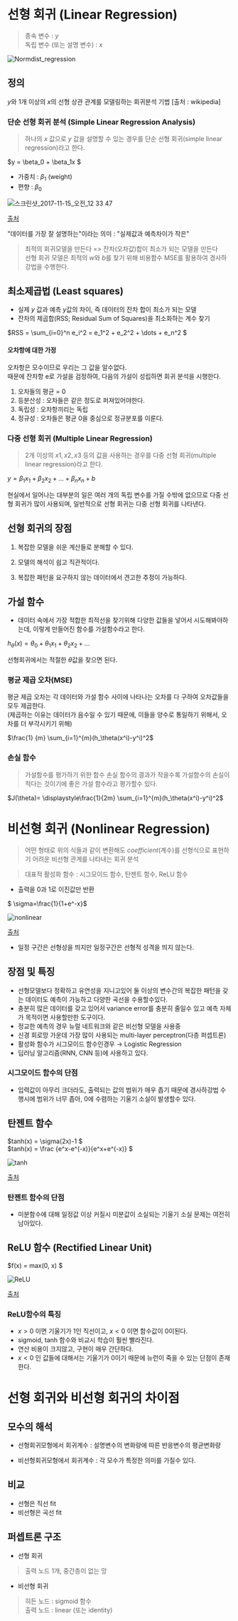 # 선형 회귀 (Linear Regression)

> 종속 변수 : $y$ </br>
> 독립 변수 (또는 설명 변수) : $x$

![Normdist_regression](https://user-images.githubusercontent.com/109254161/183783366-fcead578-21c8-4d4c-9586-4996b2fc9a57.png)

## 정의 

$y$와 1개 이상의 $x$의 선형 상관 관계를 모델링하는 회귀분석 기법 [출처 : wikipedia]

### 단순 선형 회귀 분석 (Simple Linear Regression Analysis)
>하나의 $x$ 값으로 $y$ 값을 설명할 수 있는 경우를 단순 선형 회귀(simple linear regression)라고 한다.

$y = \beta_0 + \beta_1x $

* 가중치 : $\beta_1$ (weight)
* 편향 : $\beta_0$

![스크린샷_2017-11-15_오전_12 33 47](https://user-images.githubusercontent.com/109254161/183783423-9aff100c-6140-4b5a-8e0d-3ba63fce0aab.png)

[출처](https://m.blog.naver.com/PostView.naver?isHttpsRedirect=true&blogId=anthouse28&logNo=221149064073)

"데이터를 가장 잘 설명하는"이라는 의미 : "실제값과 예측차이가 작은"
> 최적의 회귀모델을 만든다 => 잔차(오차값)합이 최소가 되는 모델을 만든다</br>
> 선형 회귀 모델은 최적의 $w$와 $b$를 찾기 위해 비용함수 MSE를 활용하여 경사하강법을 수행한다.

## 최소제곱법 (Least squares)
* 실제 $y$ 값과 예측 $y$값의 차이, 즉 데이터의 잔차 합이 최소가 되는 모델
* 잔차의 제곱합(RSS; Residual Sum of Squares)을 최소화하는 계수 찾기

$RSS = \sum_{i=0}^n e_i^2 = e_1^2 + e_2^2 + \dots + e_n^2 $

#### 오차항에 대한 가정
오차항은 모수이므로 우리는 그 값을 알수없다.</br>
때문에 잔차항 e로 가설을 검정하여, 다음의 가설이 성립하면 회귀 분석을 시행한다.

1. 오차들의 평균 = 0
2. 등분산성 : 오차들은 같은 정도로 퍼져있어야한다.
3. 독립성 : 오차항끼리는 독립
4. 정규성 : 오차들은 평균 0을 중심으로 정규분포를 이룬다.

### 다중 선형 회귀 (Multiple Linear Regression)

> 2개 이상의 $x1, x2, x3$ 등의 값을 사용하는 경우를 다중 선형 회귀(multiple linear regression)라고 한다.</br>

$y = \beta_1x_1 + \beta_2x_2 + ... + \beta_nx_n + b$

현실에서 일어나는 대부분의 일은 여러 개의 독립 변수를 가질 수밖에 없으므로 다중 선형 회귀가 많이 사용되며, 일반적으로 선형 회귀는 다중 선형 회귀를 나타낸다.

## 선형 회귀의 장점
1. 복잡한 모델을 쉬운 계산들로 분해할 수 있다.

2. 모델의 해석이 쉽고 직관적이다.

3. 복잡한 패턴을 요구하지 않는 데이터에서 견고한 추정이 가능하다.


## 가설 함수 
* 데이터 속에서 가장 적합한 최적선을 찾기위해 다양한 값들을 넣어서 시도해봐야하는데, 이렇게 만들어진 함수를 가설함수라고 한다.

$h_\theta(x)= \theta_0+\theta_1x_1+\theta_2x_2+...$

선형회귀에서는 적절한 $\theta$값을 찾으면 된다.

### 평균 제곱 오차(MSE)

평균 제곱 오차는 각 데이터와 가설 함수 사이에 나타나는 오차를 다 구하여 오차값들을 모두 제곱한다. </br>
(제곱하는 이유는 데이터가 음수일 수 있기 때문에, 이들을 양수로 통일하기 위해서, 오차를 더 부각시키기 위해)

$\frac{1} {m} \sum_{i=1}^{m}(h_\theta(x^i)-y^i)^2$

### 손실 함수
> 가설함수를 평가하기 위한 함수
> 손실 함수의 결과가 작을수록 가설함수의 손실이 적다는 것이기에 좋은 가설 함수라고 평가할수 있다. 

$J(\theta)= \displaystyle\frac{1}{2m} \sum_{i=1}^{m}(h_\theta(x^i)-y^i)^2$

# 비선형 회귀 (Nonlinear Regression)

> 어떤 형태로 위의 식들과 같이 변환해도 $coefficient$(계수)를 선형식으로 표현하기 어려운 비선형 관계를 나타내는 회귀 분석

> 대표적 활성화 함수 : 시그모이드 함수, 탄젠트 함수, ReLU 함수
 * 출력을 0과 1로 이진값만 반환

$ \sigma=\frac{1}{1+e^-x}$

![nonlinear](https://user-images.githubusercontent.com/109254161/183783465-b88687d1-b290-4dac-a919-9d7281309bb0.jpeg)

[출처](https://reniew.github.io/12/)

* 일정 구간은 선형성을 띄지만 일정구간은 선형적 성격을 띄지 않는다.

## 장점 및 특징

* 선형모델보다 정확하고 유연성을 지니고있어 둘 이상의 변수간의 복잡한 패턴을 갖는 데이터도 예측이 가능하고 다양한 곡선을 수용할수있다.</br>
* 충분히 많은 데이터를 갖고 있어서 variance error를 충분히 줄일수 있고 예측 자체가 목적이면 사용할만한 도구이다.
* 정교한 예측의 경우 뉴럴 네트워크와 같은 비선형 모델을 사용중
* 신경 회로망 가운데 가장 많이 사용되는 multi-layer perceptron(다층 퍼셉트론)
* 활성화 함수가 시그모이드 함수인경우
→ Logistic Regression
* 딥러닝 알고리즘(RNN, CNN 등)에 사용하고 있다.


### 시그모이드 함수의 단점
* 입력값이 아무리 크더라도, 출력되는 값의 범위가 매우 좁기 때문에 경사하강법 수행시에 범위가 너무 좁아, 0에 수렴하는 기울기 소실이 발생할수 있다.

## 탄젠트 함수

$tanh(x) = \sigma(2x)-1 $ </br>
$tanh(x) = \frac {e^x-e^(-x)}{e^x+e^(-x)} $

![tanh](https://user-images.githubusercontent.com/109254161/183783501-ed4532f9-bcc7-4637-92c8-74dfb27479cc.png)

[출처](https://reniew.github.io/12/)

### 탄젠트 함수의 단점

* 미분함수에 대해 일정값 이상 커질시 미분값이 소실되는 기울기 소실 문제는 여전히 남아있다.

## ReLU 함수 (Rectified Linear Unit)

$f(x) = max(0, x) $


![ReLU](https://user-images.githubusercontent.com/109254161/183783535-f3e4136d-fc57-45fc-8403-a003df1b1761.png)


[출처](https://reniew.github.io/12/)


### ReLU함수의 특징
* $x > 0$ 이면 기울기가 1인 직선이고, $x < 0$ 이면 함수값이 $0$이된다.
* sigmoid, tanh 함수와 비교시 학습이 훨씬 빨라진다.
* 연산 비용이 크지않고, 구현이 매우 간단하다.
* $x < 0$ 인 값들에 대해서는 기울기가 $0$이기 때문에 뉴런이 죽을 수 있는 단점이 존재한다.

# 선형 회귀와 비선형 회귀의 차이점 


## 모수의 해석</br>

* 선형회귀모형에서 회귀계수 : 설명변수의 변화량에 따른 반응변수의 평균변화량</br>

* 비선형회귀모형에서 회귀계수 : 각 모수가 특정한 의미를 가질수 있다.

## 비교
* 선형은 직선 fit
* 비선형은 곡선 fit

## 퍼셉트론 구조
* 선형 회귀
> 출력 노드 1개, 중간층이 없는 망

* 비선형 회귀 
> 히든 노드 : sigmoid 함수</br>
출력 노드 : linear (또는 identity)
